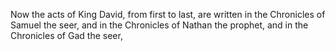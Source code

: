 Now the acts of King David, from first to last, are written in the Chronicles of Samuel the seer, and in the Chronicles of Nathan the prophet, and in the Chronicles of Gad the seer,
